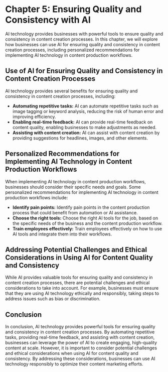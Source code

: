 Chapter 5: Ensuring Quality and Consistency with AI
===================================================

AI technology provides businesses with powerful tools to ensure quality and consistency in content creation processes. In this chapter, we will explore how businesses can use AI for ensuring quality and consistency in content creation processes, including personalized recommendations for implementing AI technology in content production workflows.

Use of AI for Ensuring Quality and Consistency in Content Creation Processes
----------------------------------------------------------------------------

AI technology provides several benefits for ensuring quality and consistency in content creation processes, including:

* **Automating repetitive tasks:** AI can automate repetitive tasks such as image tagging or keyword analysis, reducing the risk of human error and improving efficiency.
* **Enabling real-time feedback:** AI can provide real-time feedback on content quality, enabling businesses to make adjustments as needed.
* **Assisting with content creation:** AI can assist with content creation by providing suggestions for headlines, images, and other elements.

Personalized Recommendations for Implementing AI Technology in Content Production Workflows
-------------------------------------------------------------------------------------------

When implementing AI technology in content production workflows, businesses should consider their specific needs and goals. Some personalized recommendations for implementing AI technology in content production workflows include:

* **Identify pain points:** Identify pain points in the content production process that could benefit from automation or AI assistance.
* **Choose the right tools:** Choose the right AI tools for the job, based on the specific needs of the business and the content production workflow.
* **Train employees effectively:** Train employees effectively on how to use AI tools and integrate them into their workflows.

Addressing Potential Challenges and Ethical Considerations in Using AI for Content Quality and Consistency
----------------------------------------------------------------------------------------------------------

While AI provides valuable tools for ensuring quality and consistency in content creation processes, there are potential challenges and ethical considerations to take into account. For example, businesses must ensure that they are using AI technology ethically and responsibly, taking steps to address issues such as bias or discrimination.

Conclusion
----------

In conclusion, AI technology provides powerful tools for ensuring quality and consistency in content creation processes. By automating repetitive tasks, providing real-time feedback, and assisting with content creation, businesses can leverage the power of AI to create engaging, high-quality content at scale. However, it is important to consider potential challenges and ethical considerations when using AI for content quality and consistency. By addressing these considerations, businesses can use AI technology responsibly to optimize their content marketing efforts.
